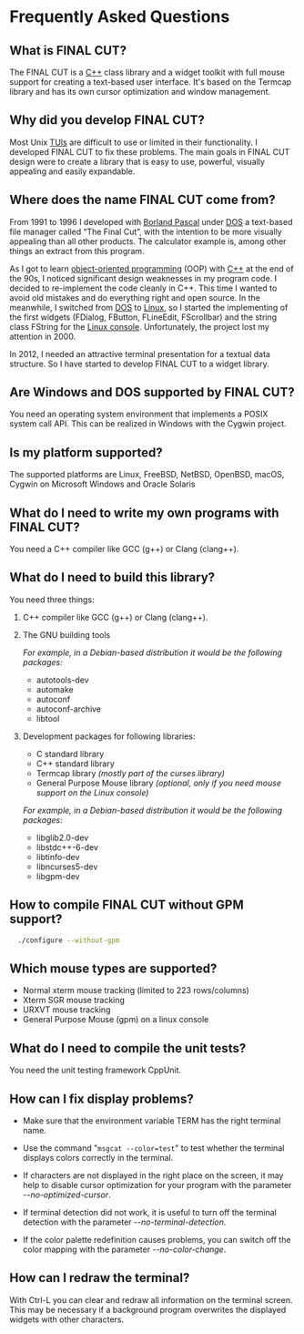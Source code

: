
Frequently Asked Questions
==========================


What is FINAL CUT?
------------------

The FINAL CUT is a [C++](https://en.wikipedia.org/wiki/C%2B%2B) class library 
and a widget toolkit with full mouse support for creating a text-based user 
interface. It's based on the Termcap library and has its own cursor 
optimization and window management.


Why did you develop FINAL CUT?
------------------------------

Most Unix [TUIs](https://en.wikipedia.org/wiki/Text-based_user_interface) 
are difficult to use or limited in their functionality. I developed 
FINAL CUT to fix these problems. The main goals in FINAL CUT design were 
to create a library that is easy to use, powerful, visually appealing and 
easily expandable.


Where does the name FINAL CUT come from?
----------------------------------------
From 1991 to 1996 I developed with 
[Borland Pascal](https://en.wikipedia.org/wiki/Turbo_Pascal) 
under [DOS](https://en.wikipedia.org/wiki/DOS) a text-based file manager 
called “The Final Cut”, with the intention to be more visually appealing 
than all other products. The calculator example is, among other things an 
extract from this program.

As I got to learn 
[object-oriented programming](https://en.wikipedia.org/wiki/Object-oriented_programming) (OOP) 
with [C++](https://en.wikipedia.org/wiki/C%2B%2B) at the end of 
the 90s, I noticed significant design weaknesses in my program code. 
I decided to re-implement the code cleanly in C++. This time I wanted to 
avoid old mistakes and do everything right and open source. In the meanwhile, 
I switched from [DOS](https://en.wikipedia.org/wiki/DOS) to 
[Linux](https://en.wikipedia.org/wiki/Linux), so I started the implementing 
of the first widgets (FDialog, FButton, FLineEdit, FScrollbar) and the 
string class FString for the 
[Linux console](https://en.wikipedia.org/wiki/Linux_console). 
Unfortunately, the project lost my attention in 2000.

In 2012, I needed an attractive terminal presentation for a textual data 
structure. So I have started to develop FINAL CUT to a widget library.


Are Windows and DOS supported by FINAL CUT?
-------------------------------------------

You need an operating system environment that implements a POSIX system 
call API. This can be realized in Windows with the Cygwin project.


Is my platform supported?
-------------------------

The supported platforms are Linux, FreeBSD, NetBSD, OpenBSD, macOS, 
Cygwin on Microsoft Windows and Oracle Solaris


What do I need to write my own programs with FINAL CUT?
-------------------------------------------------------

You need a C++ compiler like GCC (g++) or Clang (clang++).


What do I need to build this library?
-------------------------------------

You need three things:

1. C++ compiler like GCC (g++) or Clang (clang++).

2. The GNU building tools

    *For example, in a Debian-based distribution it would be 
    the following packages:*

    * autotools-dev
    * automake
    * autoconf
    * autoconf-archive
    * libtool

3. Development packages for following libraries:

    * C standard library
    * C++ standard library
    * Termcap library *(mostly part of the curses library)*
    * General Purpose Mouse library *(optional, only if you need 
      mouse support on the Linux console)*

    *For example, in a Debian-based distribution it would be the following 
    packages:*

    * libglib2.0-dev
    * libstdc++-6-dev
    * libtinfo-dev
    * libncurses5-dev
    * libgpm-dev


How to compile FINAL CUT without GPM support?
---------------------------------------------

```bash
  ./configure --without-gpm
```


Which mouse types are supported?
--------------------------------
* Normal xterm mouse tracking (limited to 223 rows/columns)
* Xterm SGR mouse tracking
* URXVT mouse tracking
* General Purpose Mouse (gpm) on a linux console


What do I need to compile the unit tests?
-----------------------------------------

You need the unit testing framework CppUnit.


How can I fix display problems?
-------------------------------

* Make sure that the environment variable TERM has the right 
  terminal name.

* Use the command "`msgcat --color=test`" to test whether the terminal 
  displays colors correctly in the terminal.

* If characters are not displayed in the right place on the screen, 
  it may help to disable cursor optimization for your program with 
  the parameter *--no-optimized-cursor*.

* If terminal detection did not work, it is useful to turn off the terminal 
  detection with the parameter *--no-terminal-detection*.

* If the color palette redefinition causes problems, you can switch off 
  the color mapping with the parameter *--no-color-change*.


How can I redraw the terminal?
------------------------------

With Ctrl-L you can clear and redraw all information on the terminal screen. 
This may be necessary if a background program overwrites the displayed 
widgets with other characters.

